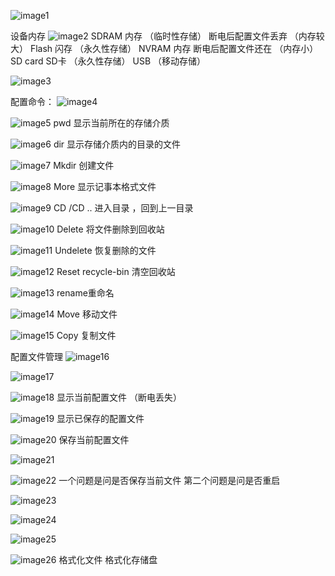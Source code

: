 ![image1](D:/note/HCIA/resources/02cf05ebc83649be848abd15a69e0466.jpg)

设备内存
![image2](D:/note/HCIA/resources/b4b6be05e0cc43f09e10a79005195a80.jpg)
SDRAM 内存 （临时性存储） 断电后配置文件丢弃 （内存较大）
Flash 闪存 （永久性存储）
NVRAM 内存 断电后配置文件还在 （内存小）
SD card SD卡 （永久性存储）
USB （移动存储）

![image3](D:/note/HCIA/resources/1e15e11d1c324b75ae16c4242925905c.jpg)

配置命令：
![image4](D:/note/HCIA/resources/d8fd3af1f90c4a21ba762631b99b3be0.jpg)

![image5](D:/note/HCIA/resources/c31157414b834782a23a0f61f61bcfd1.jpg)
pwd 显示当前所在的存储介质

![image6](D:/note/HCIA/resources/e92054699c064e399a591d9b53b1d165.jpg)
dir 显示存储介质内的目录的文件

![image7](D:/note/HCIA/resources/caa98feeefb04223bbdb1e2d10df81fb.jpg)
Mkdir 创建文件

![image8](D:/note/HCIA/resources/4816e7c3e63643caafb3e29ee2e73c29.jpg)
More 显示记事本格式文件

![image9](D:/note/HCIA/resources/0f5884b475ee4f46a87db94e77d2500e.jpg)
CD /CD .. 进入目录 ，回到上一目录

![image10](D:/note/HCIA/resources/942b3a45d882410dae5241a524af5deb.jpg)
Delete 将文件删除到回收站

![image11](D:/note/HCIA/resources/fb8c38d0bc844b2aa613a6ef712f444f.jpg)
Undelete 恢复删除的文件

![image12](D:/note/HCIA/resources/c47a7a91abfd4049b25b403034423d0d.jpg)
Reset recycle-bin 清空回收站

![image13](D:/note/HCIA/resources/aec1bfced7a8400b907f5b689e1b6d2f.jpg)
rename重命名

![image14](D:/note/HCIA/resources/63a5c374548640ac99db92ab22923341.jpg)
Move 移动文件

![image15](D:/note/HCIA/resources/bbd53a8563cd48bb81512e187bf678fa.jpg)
Copy 复制文件

配置文件管理
![image16](D:/note/HCIA/resources/87ba2d9a1fcd4776a5795573b8bc1aaa.jpg)

![image17](D:/note/HCIA/resources/678d86ffba0d435d85cd09af5ebfc1bf.jpg)

![image18](D:/note/HCIA/resources/18affbf120d14d3bbcaf42747dae52a7.jpg)
显示当前配置文件 （断电丢失）

![image19](D:/note/HCIA/resources/864666843dc64095a41ad49e8446f1fb.jpg)
显示已保存的配置文件

![image20](D:/note/HCIA/resources/66d73759f4f1436094b1010be5a1268d.jpg)
保存当前配置文件

![image21](D:/note/HCIA/resources/21d56e3aaa994ea3b736ef01b1e156dc.jpg)

![image22](D:/note/HCIA/resources/91a5dec17cd8421ba0935d9a6d369fa1.jpg)
一个问题是问是否保存当前文件
第二个问题是问是否重启

![image23](D:/note/HCIA/resources/5135ff5fa50b450da7fa2087d5d37c56.jpg)

![image24](D:/note/HCIA/resources/d3377cc4a00d4ac683f3f5b93e585709.jpg)

![image25](D:/note/HCIA/resources/2c94f9b8dcb04a67b8d8f80e7bebd6da.jpg)

![image26](D:/note/HCIA/resources/f67cd9a975f145c591f2153aa4f40941.jpg)
格式化文件
格式化存储盘

